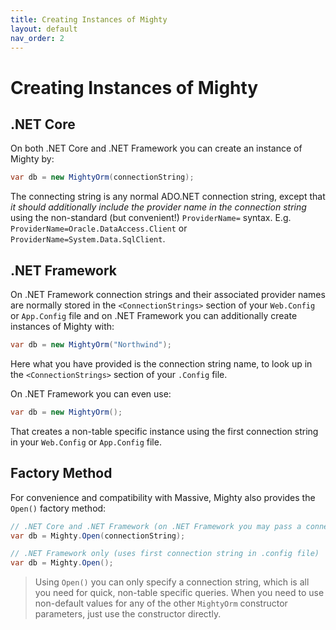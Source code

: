 ```yaml
---
title: Creating Instances of Mighty
layout: default
nav_order: 2
---
```


# Creating Instances of Mighty

## .NET Core

On both .NET Core and .NET Framework you can create an instance of Mighty by:

```c#
var db = new MightyOrm(connectionString);
```

The connecting string is any normal ADO.NET connection string, except that *it should additionally include the provider name in the connection string* using the non-standard (but convenient!) `ProviderName=` syntax. E.g. `ProviderName=Oracle.DataAccess.Client` or  `ProviderName=System.Data.SqlClient`.


## .NET Framework

On .NET Framework connection strings and their associated provider names are normally stored in the `<ConnectionStrings>` section of your `Web.Config` or `App.Config` file and on .NET Framework you can additionally create instances of Mighty with:

```c#
var db = new MightyOrm("Northwind");
```

Here what you have provided is the connection string name, to look up in the `<ConnectionStrings>` section of your `.Config` file.

On .NET Framework you can even use:

```c#
var db = new MightyOrm();
```

That creates a non-table specific instance using the first connection string in your `Web.Config` or `App.Config` file.

## Factory Method

For convenience and compatibility with Massive, Mighty also provides the `Open()` factory method:

```c#
// .NET Core and .NET Framework (on .NET Framework you may pass a connection string name)
var db = Mighty.Open(connectionString);
```

```c#
// .NET Framework only (uses first connection string in .config file)
var db = Mighty.Open();
```

> Using `Open()` you can only specify a connection string, which is all you need for quick, non-table specific queries. When you need to use non-default values for any of the other `MightyOrm` constructor parameters, just use the constructor directly.
